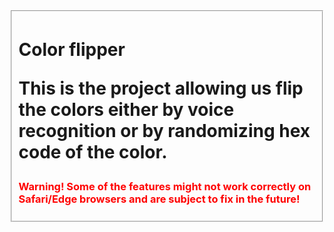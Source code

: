 <fieldset>
  <h1>Color flipper</legend>
  <p>This is the project allowing us flip the colors either by voice recognition or by randomizing hex code of the color.</p>
  <h3 style="color:red;">Warning! Some of the features might not work correctly on Safari/Edge browsers and are subject to fix in the future!</h2>
</fieldset>  
